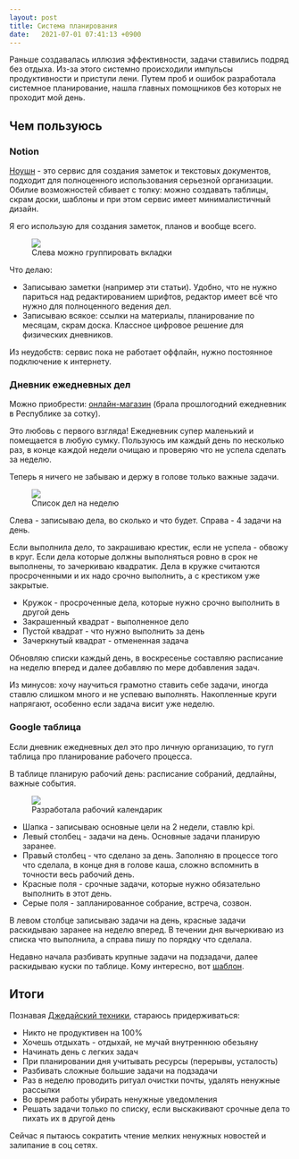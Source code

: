 ```yaml
---
layout: post
title: Система планирования
date:   2021-07-01 07:41:13 +0900
---
```


Раньше создавалась иллюзия эффективности, задачи ставились подряд без отдыха. Из-за этого системно происходили импульсы продуктивности и приступи лени. Путем проб и ошибок разработала системное планирование, нашла главных помощников без которых не проходит мой день.

## Чем пользуюсь

### Notion

[Ноушн](https://www.notion.so) - это сервис для создания заметок и текстовых документов, подходит для полноценного использования серьезной организации. Обилие возможностей сбивает с толку: можно создавать таблицы, скрам доски, шаблоны и при этом сервис имеет минималистичный дизайн. 

Я его использую для создания заметок, планов и вообще всего.

<figure>
  <img src="{{ site.url }/assets/images/notion/notion.png" data-action="zoom" />
  <figcaption>Слева можно группировать вкладки</figcaption>
</figure>

Что делаю:

- Записываю заметки (например эти статьи). Удобно, что не нужно париться над редактированием шрифтов, редактор имеет всё что нужно для полноценного ведения дел.
- Записываю всякое: ссылки на материалы, планирование по месяцам, скрам доска. Классное цифровое решение для физических дневников.

Из неудобств: сервис пока не работает оффлайн, нужно постоянное подключение к интернету.

### Дневник ежедневных дел

Можно приобрести: [онлайн-магазин](https://www.ozon.ru/product/ezhenedelnik-moleskine-classic-goriz-2021-2022-large-13x21-sm-chernyy-173072625/?gclsrc=aw.ds&&utm_source=google&utm_medium=cpc&utm_campaign=RF_REG_Product_Shopping_normal_mp_all&gclid=Cj0KCQjw6ZOIBhDdARIsAMf8YyHEZ8cwJErJ8nTZheDRwWa1ipcG1D5TVvdBc78jW3vQaJ38q4yfYcAaAvZfEALw_wcB) (брала прошлогодний ежедневник в Республике за сотку).

Это любовь с первого взгляда! Ежедневник супер маленький и помещается в любую сумку. Пользуюсь им каждый день по несколько раз, в конце каждой недели очищаю и проверяю что не успела сделать за неделю. 

Теперь я ничего не забываю и держу в голове только важные задачи.

<figure>
  <img src="{{ site.url }/assets/images/notion/journal.png" data-action="zoom" />
  <figcaption>Список дел на неделю</figcaption>
</figure>

Слева - записываю дела, во сколько и что будет. Справа - 4 задачи на день.

Если выполнила дело, то закрашиваю крестик, если не успела - обвожу в круг. Если дела которые должны выполняться ровно в срок не выполнены, то зачеркиваю квадратик. Дела в кружке считаются просроченными и их надо срочно выполнить, а с крестиком уже закрытые.

- Кружок - просроченные дела, которые нужно срочно выполнить в другой день
- Закрашенный квадрат - выполненное дело
- Пустой квадрат - что нужно выполнить за день
- Зачеркнутый квадрат - отмененная задача

Обновляю списки каждый день, в воскресенье составляю расписание на неделю вперед и далее добавляю по мере добавления задач.

Из минусов: хочу научиться грамотно ставить себе задачи, иногда ставлю слишком много и не успеваю выполнять. Накопленные круги напрягают, особенно если задача висит уже неделю.

### Google таблица

Если дневник ежедневных дел это про личную организацию, то гугл таблица про планирование рабочего процесса.

В таблице планирую рабочий день: расписание собраний, дедлайны, важные события.
   
<figure>
  <img src="{{ site.url }/assets/images/notion/excel.png" data-action="zoom" />
  <figcaption>Разработала рабочий календарик</figcaption>
</figure>


- Шапка - записываю основные цели на 2 недели, ставлю kpi.
- Левый столбец - задачи на день. Основные задачи планирую заранее.
- Правый столбец - что сделано за день. Заполняю в процессе того что сделала, в конце дня в голове каша, сложно вспомнить в точности весь рабочий день.
- Красные поля - срочные задачи, которые нужно обязательно выполнить в этот день.
- Серые поля - запланированное собрание, встреча, созвон.

В левом столбце записываю задачи на день, красные задачи раскидываю заранее на неделю вперед. В течении дня вычеркиваю из списка что  выполнила, а справа пишу по порядку что сделала.

Недавно начала разбивать крупные задачи на подзадачи, далее раскидываю куски по таблице. Кому интересно, вот [шаблон](https://docs.google.com/spreadsheets/d/1QOPiUjAIgchrZdX01tOWMVKNGngO3uhT560A-Rwe1q0/edit?usp=sharing).

## Итоги

Познавая [Джедайский техники](https://www.google.ru/books/edition/Джедайские_техники/DP9iDwAAQBAJ?hl=ru&gbpv=0), стараюсь придерживаться:

- Никто не продуктивен на 100%
- Хочешь отдыхать - отдыхай, не мучай внутреннюю обезьяну
- Начинать день с легких задач
- При планировании дня учитывать ресурсы (перерывы, усталость)
- Разбивать сложные большие задачи на подзадачи
- Раз в неделю проводить ритуал очистки почты, удалять ненужные рассылки
- Во время работы убирать ненужные уведомления
- Решать задачи только по списку, если выскакивают срочные дела то пихать их в другой день

Сейчас я пытаюсь сократить чтение мелких ненужных новостей и залипание в соц сетях.
